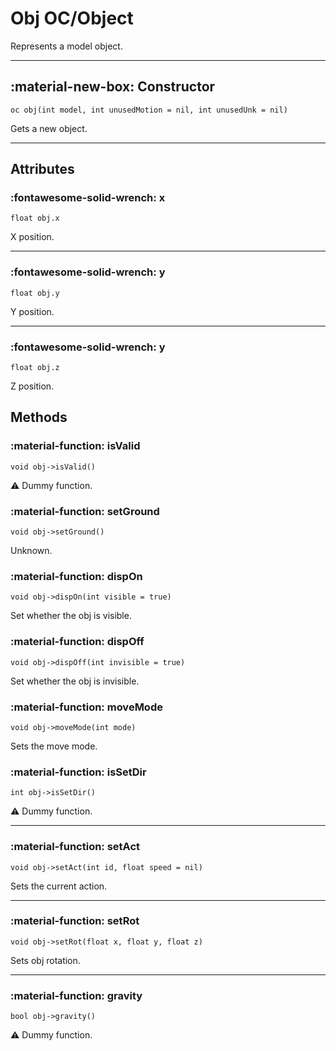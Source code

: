 # Obj OC/Object

Represents a model object.

---

## :material-new-box: Constructor

`oc obj(int model, int unusedMotion = nil, int unusedUnk = nil)`

Gets a new object.

---

## Attributes

### :fontawesome-solid-wrench: x

`float obj.x`

X position.

---

### :fontawesome-solid-wrench: y

`float obj.y`

Y position.

---

### :fontawesome-solid-wrench: y

`float obj.z`

Z position.

## Methods

### :material-function: isValid

`void obj->isValid()`

:warning: Dummy function.

### :material-function: setGround

`void obj->setGround()`

Unknown.

### :material-function: dispOn

`void obj->dispOn(int visible = true)`

Set whether the obj is visible.

### :material-function: dispOff

`void obj->dispOff(int invisible = true)`

Set whether the obj is invisible.

### :material-function: moveMode

`void obj->moveMode(int mode)`

Sets the move mode.

### :material-function: isSetDir

`int obj->isSetDir()`

:warning: Dummy function.

---

### :material-function: setAct

`void obj->setAct(int id, float speed = nil)`

Sets the current action.

---

### :material-function: setRot

`void obj->setRot(float x, float y, float z)`

Sets obj rotation.


---

### :material-function: gravity

`bool obj->gravity()`

:warning: Dummy function.
